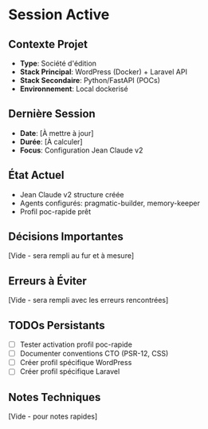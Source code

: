 # Session Active

## Contexte Projet
- **Type**: Société d'édition
- **Stack Principal**: WordPress (Docker) + Laravel API
- **Stack Secondaire**: Python/FastAPI (POCs)
- **Environnement**: Local dockerisé

## Dernière Session
- **Date**: [À mettre à jour]
- **Durée**: [À calculer]
- **Focus**: Configuration Jean Claude v2

## État Actuel
- Jean Claude v2 structure créée
- Agents configurés: pragmatic-builder, memory-keeper
- Profil poc-rapide prêt

## Décisions Importantes
[Vide - sera rempli au fur et à mesure]

## Erreurs à Éviter
[Vide - sera rempli avec les erreurs rencontrées]

## TODOs Persistants
- [ ] Tester activation profil poc-rapide
- [ ] Documenter conventions CTO (PSR-12, CSS)
- [ ] Créer profil spécifique WordPress
- [ ] Créer profil spécifique Laravel

## Notes Techniques
[Vide - pour notes rapides]